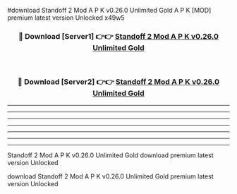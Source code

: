 #download Standoff 2 Mod A P K v0.26.0 Unlimited Gold  A P K [MOD] premium latest version Unlocked x49w5 



<div align="center">
<h3>🔴 Download [Server1] 👉👉 <a href="https://apkdownload2.web.app/">Standoff 2 Mod A P K v0.26.0 Unlimited Gold </a></h3><br>

<h3>🔴 Download [Server2] 👉👉 <a href="https://apkdownload2.web.app/">Standoff 2 Mod A P K v0.26.0 Unlimited Gold </a></h3>
</div>





----------------------------------------------------------

----------------------------------------------------------

----------------------------------------------------------

----------------------------------------------------------

----------------------------------------------------------

----------------------------------------------------------

----------------------------------------------------------

Standoff 2 Mod A P K v0.26.0 Unlimited Gold  download premium latest version Unlocked

download Standoff 2 Mod A P K v0.26.0 Unlimited Gold  premium latest version Unlocked
